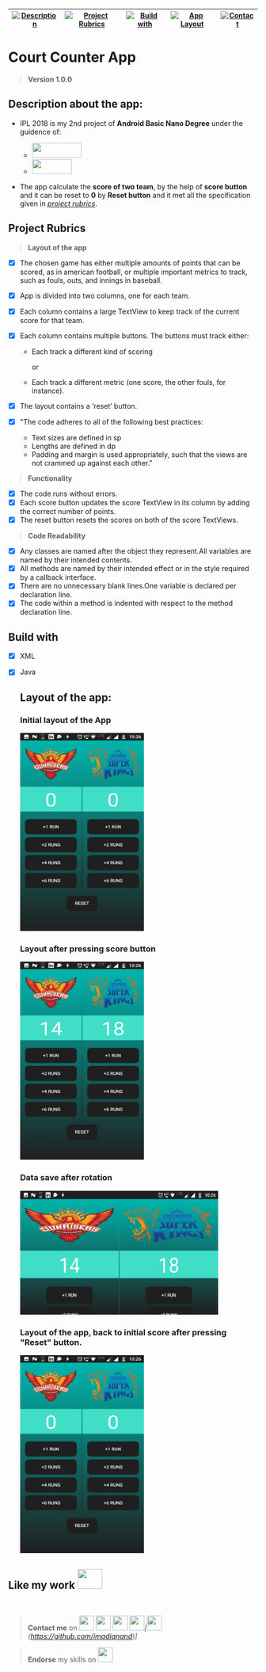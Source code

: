 |[![Description](https://img.shields.io/badge/Project-Description-yellow.svg)](#description-here)|[![Project Rubrics](https://img.shields.io/badge/Project-Rubrics-red.svg)](#rubrics)|[![Build with](https://img.shields.io/badge/Build-With-brightgreen.svg)](#build-with)|[![App Layout](https://img.shields.io/badge/App-Layout-blue.svg)](#app-layout)|[![Contact](https://img.shields.io/badge/Social-online-yellowgreen.svg)](#contact-me)|
|---|---|---|---|---|

# Court Counter App 

> **Version 1.0.0**


## <a name="description-here"></a> Description about the app:


* IPL 2018 is my 2nd project of **Android Basic Nano Degree** under the guidence of:
   * <img src="https://github.com/imadianand/logo/blob/master/udacity_logo.png" width="100" height= "30" >
   * <img src="https://github.com/imadianand/logo/blob/master/2000px-Google_2015_logo.svg.png" width="80" height= "30">

* The app calculate the **score of two team**, by the help of **score button** and it can be reset to **0** by **Reset button** and it met all the specification given in *[project rubrics](#rubrics)*.

## <a name="rubrics"> Project Rubrics

   > **Layout of the app**
   
   - [x] The chosen game has either multiple amounts of points that can be scored, as in american football, or multiple important                metrics to track, such as fouls, outs, and innings in baseball.
   
   - [x] App is divided into two columns, one for each team.
   
   
   - [x] Each column contains a large TextView to keep track of the current score for that team.
   
   - [x] Each column contains multiple buttons. The buttons must track either:
         
        * Each track a different kind of scoring 
            
            or
        * Each track a different metric (one score, the other fouls, for instance).
   
   
   - [x] The layout contains a ‘reset’ button.
   
   - [x] "The code adheres to all of the following best practices:
   
       * Text sizes are defined in sp
       * Lengths are defined in dp
       * Padding and margin is used appropriately, such that the views are not crammed up against each other."
   
   > **Functionality**
    
   - [x] The code runs without errors.
   - [x] Each score button updates the score TextView in its column by adding the correct number of points.
   - [x] The reset button resets the scores on both of the score TextViews.
   
   > **Code Readability**
   
   - [x] Any classes are named after the object they represent.All variables are named by their intended contents.
   - [x] All methods are named by their intended effect or in the style required by a callback interface.
   - [x] There are no unnecessary blank lines.One variable is declared per declaration line.
   - [x] The code within a method is indented with respect to the method declaration line.

## <a name="build-with"></a> Build with

- [x] XML
- [x] Java


    ## <a name="app-layout"></a>  Layout of the app:


    ### Initial layout of the App
    <img src="app/src/main/res/drawable/initial.png" width="250" height="400">
    
    
    
    ### Layout after pressing score button  
    <img src="app/src/main/res/drawable/afterscore.png" width="250" height="400">
    
    
    ### Data save after rotation
    <img src="app/src/main/res/drawable/afterrotation.png" width="400" height="250">
    
    
    ### Layout of the app, back to initial score after pressing "Reset" button.
    <img src="app/src/main/res/drawable/initial.png" width="250" height="400">



## **Like my work** <img src="https://github.com/imadianand/logo/blob/master/smiley-face-thumbs-up-clipart-9cpeeK6Bi.jpeg" width="50" height="40"><a name="contact-me"></a>
<img src="http://bestanimations.com/Site/Lines/Symbol-04-june.gif" width="1000" height="10">

>**Contact me** on *[<img src="https://github.com/imadianand/logo/blob/master/instame.png" width="30" height="30">](https://www.instagram.com/imadianand/) [<img src="https://github.com/imadianand/logo/blob/master/tweeetme.png" width="30" height="30">](https://twitter.com/imadianand) [<img src="https://github.com/imadianand/logo/blob/master/faceb.png" width="30" height="30">](https://www.facebook.com/imadianand) [<img src="https://github.com/imadianand/logo/blob/master/google_plus.jpg" width="30" height="30">](https://plus.google.com/u/1/115286953959216936009)[<img src="https://assets-cdn.github.com/images/modules/logos_page/Octocat.png" width="30" height="30">(https://github.com/imadianand)]* 

>**Endorse** my skills on *[<img src="https://github.com/imadianand/logo/blob/master/linkedin-logo-copy.png" width="30" height="30">](https://www.linkedin.com/in/imadianand/)*




